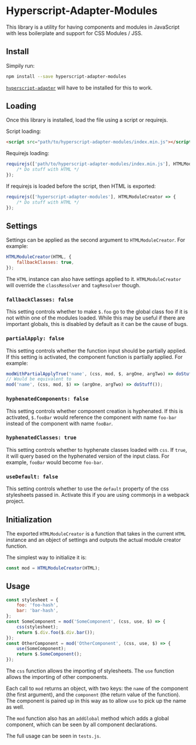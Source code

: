 <!-- markdownlint-disable no-inline-html no-bare-urls line-length no-trailing-punctuation -->

# Hyperscript-Adapter-Modules

This library is a utility for having components and modules in JavaScript with less boilerplate and support for CSS Modules / JSS.

## Install

Simpily run:

```bash
npm install --save hyperscript-adapter-modules
```

[`hyperscript-adapter`](https://www.npmjs.com/package/hyperscript-adapter) will have to be installed for this to work.

## Loading

Once this library is installed, load the file using a script or requirejs.

Script loading:

```html
<script src="path/to/hyperscript-adapter-modules/index.min.js"></script>
```

Requirejs loading:

```js
requirejs(['path/to/hyperscript-adapter-modules/index.min.js'], HTMLModuleCreator => {
    /* Do stuff with HTML */
});
```

If requirejs is loaded before the script, then HTML is exported:

```js
requirejs(['hyperscript-adapter-modules'], HTMLModuleCreator => {
    /* Do stuff with HTML */
});
```

## Settings

Settings can be applied as the second argument to `HTMLModuleCreator`. For example:

```js
HTMLModuleCreator(HTML, {
    fallbackClasses: true,
});
```

The `HTML` instance can also have settings applied to it. `HTMLModuleCreator` will override the `classResolver` and `tagResolver` though.

### `fallbackClasses: false`

This setting controls whether to make `$.foo` go to the global class foo if it is not within one of the modules loaded. While this may be useful if there are important globals, this is disabled by default as it can be the cause of bugs.

### `partialApply: false`

This setting controls whether the function input should be partially applied. If this setting is activated, the component function is partially applied. For example:

```js
modWithPartialApplyTrue('name', (css, mod, $, argOne, argTwo) => doStuff());
// Would be equivalent to
mod('name', (css, mod, $) => (argOne, argTwo) => doStuff());
```

### `hyphenatedComponents: false`

This setting controls whether component creation is hyphenated. If this is activated, `$.fooBar` would reference the component with name `foo-bar` instead of the component with name `fooBar`.

### `hyphenatedClasses: true`

This setting controls whether to hyphenate classes loaded with `css`. If `true`, it will query based on the hyphenated version of the input class. For example, `fooBar` would become `foo-bar`.

### `useDefault: false`

This setting controls whether to use the `default` property of the css stylesheets passed in. Activate this if you are using commonjs in a webpack project.

## Initialization

The exported `HTMLModuleCreator` is a function that takes in the current `HTML` instance and an object of settings and outputs the actual module creator function.

The simplest way to initialize it is:

```js
const mod = HTMLModuleCreator(HTML);
```

## Usage

```js
const stylesheet = {
    foo: 'foo-hash',
    bar: 'bar-hash',
};
const SomeComponent = mod('SomeComponent', (css, use, $) => {
    css(stylesheet);
    return $.div.foo($.div.bar());
});
const OtherComponent = mod('OtherComponent', (css, use, $) => {
    use(SomeComponent);
    return $.SomeComponent();
});
```

The `css` function allows the importing of stylesheets. The `use` function allows the importing of other components.

Each call to `mod` returns an object, with two keys: the `name` of the component (the first argument), and the `component` (the return value of the function). The component is paired up in this way as to allow `use` to pick up the name as well.

The `mod` function also has an `addGlobal` method which adds a global component, which can be seen by all component declarations.

The full usage can be seen in `tests.js`.
